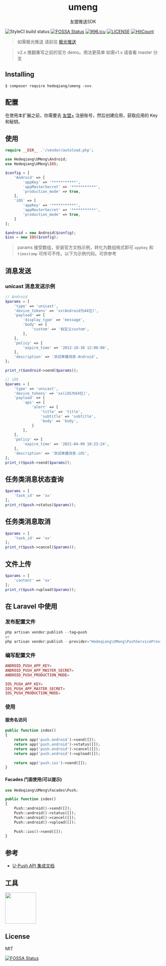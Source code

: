 <h1 align="center"> umeng </h1>

<p align="center"> 友盟推送SDK</p>

![StyleCI build status](https://github.styleci.io/repos/160544563/shield) [![FOSSA Status](https://app.fossa.io/api/projects/git%2Bgithub.com%2Fhedeqiang%2FUMeng-Push.svg?type=shield)](https://app.fossa.io/projects/git%2Bgithub.com%2Fhedeqiang%2FUMeng-Push?ref=badge_shield)
[![996.icu](https://img.shields.io/badge/link-996.icu-red.svg)](https://996.icu)
[![LICENSE](https://img.shields.io/badge/license-Anti%20996-blue.svg)](https://github.com/996icu/996.ICU/blob/master/LICENSE)
[![HitCount](http://hits.dwyl.io/hedeqiang/umeng.svg)](http://hits.dwyl.io/hedeqiang/umeng)

> 如需极光推送 请前往 [极光推送](https://github.com/hedeqiang/JPush)


> v2.x 推翻重写之前的官方 demo。用法更简单 如需v1.x 请查看 master 分支 

## Installing

```shell
$ composer require hedeqiang/umeng -vvv
```
## 配置
在使用本扩展之前，你需要去 [友盟+](https://message.umeng.com) 注册账号，然后创建应用，获取应用的 Key 和秘钥。

## 使用

```php
require __DIR__ .'/vendor/autoload.php';

use Hedeqiang\UMeng\Android;
use Hedeqiang\UMeng\IOS;

$config = [
    'Android' => [
        'appKey' => '***********',
        'appMasterSecret' => '***********',
        'production_mode' => true,
    ],
    'iOS' => [
        'appKey' => '***********',
        'appMasterSecret' => '***********',
        'production_mode' => true,
    ]
];

$android = new Android($config);
$ios = new IOS($config);
```

> params 接受数组，安装官方文档示例，转化为数组格式即可 `appkey` 和 `timestamp` 可传可不传。以下为示例代码。可供参考


## 消息发送
### unicast 消息发送示例
```php
// Android
$params = [
    'type' => 'unicast',
    'device_tokens' => 'xx(Android为44位)',
    'payload' => [
        'display_type' => 'message',
        'body' => [
            'custom' => '自定义custom',
        ],
    ],
    'policy' => [
        'expire_time' => '2013-10-30 12:00:00',
    ],
    'description' => '测试单播消息-Android',
];

print_r($android->send($params));

// iOS
$params = [
    'type' => 'unicast',
    'device_tokens' => 'xx(iOS为64位)',
    'payload' => [
        'aps' => [
            'alert' => [
                'title' => 'title',
                'subtitle' => 'subtitle',
                'body' => 'body',
            ]
        ],
    ],
    'policy' => [
        'expire_time' => '2021-04-09 10:23:24',
    ],
    'description' => '测试单播消息-iOS',
];
print_r($push->send($params));
```



## 任务类消息状态查询
```php
$params = [
    'task_id' => 'xx'
];
print_r($push->status($params));
```
## 任务类消息取消
```php
$params = [
    'task_id' => 'xx'
];
print_r($push->cancel($params));
```
## 文件上传
```php
$params = [
    'content' => 'xx'
];
print_r($push->upload($params));
```



## 在 Laravel 中使用

### 发布配置文件
```php
php artisan vendor:publish --tag=push
or 
php artisan vendor:publish --provider="Hedeqiang\UMeng\PushServiceProvider"
```

### 编写配置文件
```php
ANDROID_PUSH_APP_KEY=
ANDROID_PUSH_APP_MASTER_SECRET=
ANDROID_PUSH_PRODUCTION_MODE=

IOS_PUSH_APP_KEY=
IOS_PUSH_APP_MASTER_SECRET=
IOS_PUSH_PRODUCTION_MODE=
```

### 使用

#### 服务名访问
```php
public function index()
{
    return app('push.android')->send([]);
    return app('push.android')->status([]);
    return app('push.android')->cancel([]);
    return app('push.android')->upload([]);
    
    return app('push.ios')->send([]);
}
```

#### Facades 门面使用(可以提示)
```php
use Hedeqiang\UMeng\Facades\Push;

public function index()
{
    Push::android()->send([]);
    Push::android()->status([]);
    Push::android()->cancel([]);
    Push::android()->upload([]);
    
    Push::ios()->send([]);
}
```

## 参考
* [U-Push API 集成文档](https://developer.umeng.com/docs/66632/detail/68343)


## 工具
<a target="_blank" href="https://www.jetbrains.com/?from=UMeng-Push"><img src="https://upyun.laravelcode.cn/upload/JetBrains/jetbrains-training-partner.png" width="100"></img></a>

## License

MIT

[![FOSSA Status](https://app.fossa.io/api/projects/git%2Bgithub.com%2Fhedeqiang%2FUMeng-Push.svg?type=large)](https://app.fossa.io/projects/git%2Bgithub.com%2Fhedeqiang%2FUMeng-Push?ref=badge_large)

